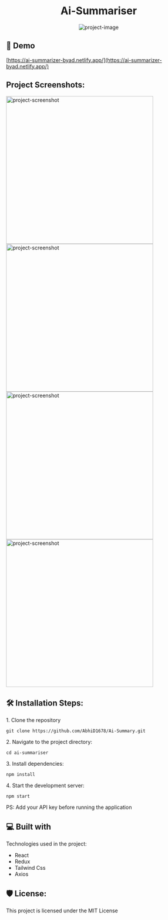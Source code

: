 <h1 align="center" id="title">Ai-Summariser</h1>

<p align="center"><img src="https://socialify.git.ci/AbhiD1678/Ai-Summary/image?description=1&amp;descriptionEditable=A%20website%20which%20will%20help%20you%20to%20save%20your%20time%20by%20summarising%20the%20%20%20%20%20%20%20contents%20of%20a%20website.&amp;language=1&amp;name=1&amp;owner=1&amp;theme=Light" alt="project-image"></p>

<h2>🚀 Demo</h2>

[https://ai-summarizer-byad.netlify.app/](https://ai-summarizer-byad.netlify.app/)

<h2>Project Screenshots:</h2>

<img src="1" alt="project-screenshot" width="400" height="400/">

<img src="2" alt="project-screenshot" width="400" height="400/">

<img src="3" alt="project-screenshot" width="400" height="400/">

<img src="4" alt="project-screenshot" width="400" height="400/">

<h2>🛠️ Installation Steps:</h2>

<p>1. Clone the repository</p>

```
git clone https://github.com/AbhiD1678/Ai-Summary.git
```

<p>2. Navigate to the project directory:</p>

```
cd ai-summariser
```

<p>3. Install dependencies:</p>

```
npm install
```

<p>4. Start the development server:</p>

```
npm start
```
<p>PS: Add your API key before running the application</p>

  
  
<h2>💻 Built with</h2>

Technologies used in the project:

*   React
*   Redux
*   Tailwind Css
*   Axios

<h2>🛡️ License:</h2>

This project is licensed under the MIT License
